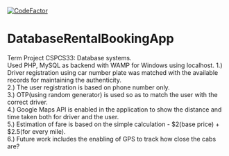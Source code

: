 [![CodeFactor](https://www.codefactor.io/repository/github/singhalshubh/databaserentalbookingapp/badge)](https://www.codefactor.io/repository/github/singhalshubh/databaserentalbookingapp)

# DatabaseRentalBookingApp
Term Project CSPCS33: Database systems.<br />
Used PHP, MySQL as backend with WAMP for Windows using localhost.
1.) Driver registration using car number plate was matched with the available records for maintaining the authenticity.<br />
2.) The user registration is based on phone number only.<br />
3.) OTP(using random generator) is used so as to match the user with the correct driver.<br />
4.) Google Maps API is enabled in the application to show the distance and time taken both for driver and the user.<br />
5.) Estimation of fare is based on the simple calculation - $2(base price) + $2.5(for every mile).<br />
6.) Future work includes the enabling of GPS to track how close the cabs are?<br />
